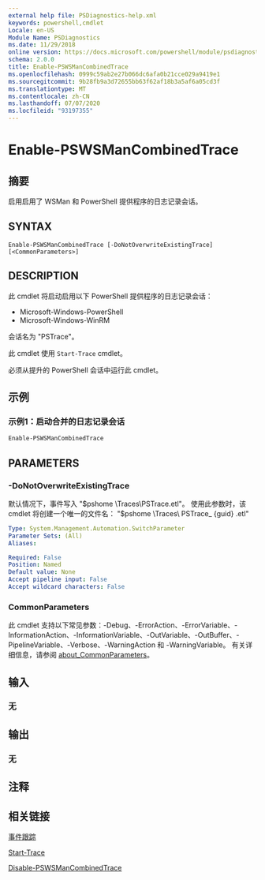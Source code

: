 ```yaml
---
external help file: PSDiagnostics-help.xml
keywords: powershell,cmdlet
Locale: en-US
Module Name: PSDiagnostics
ms.date: 11/29/2018
online version: https://docs.microsoft.com/powershell/module/psdiagnostics/enable-pswsmancombinedtrace?view=powershell-7.1&WT.mc_id=ps-gethelp
schema: 2.0.0
title: Enable-PSWSManCombinedTrace
ms.openlocfilehash: 0999c59ab2e27b066dc6afa0b21cce029a9419e1
ms.sourcegitcommit: 9b28fb9a3d72655bb63f62af18b3a5af6a05cd3f
ms.translationtype: MT
ms.contentlocale: zh-CN
ms.lasthandoff: 07/07/2020
ms.locfileid: "93197355"
---
```

# Enable-PSWSManCombinedTrace

## 摘要
启用启用了 WSMan 和 PowerShell 提供程序的日志记录会话。

## SYNTAX

```
Enable-PSWSManCombinedTrace [-DoNotOverwriteExistingTrace] [<CommonParameters>]
```

## DESCRIPTION

此 cmdlet 将启动启用以下 PowerShell 提供程序的日志记录会话：

- Microsoft-Windows-PowerShell
- Microsoft-Windows-WinRM

会话名为 "PSTrace"。

此 cmdlet 使用 `Start-Trace` cmdlet。

必须从提升的 PowerShell 会话中运行此 cmdlet。

## 示例

### 示例1：启动合并的日志记录会话

```powershell
Enable-PSWSManCombinedTrace
```

## PARAMETERS

### -DoNotOverwriteExistingTrace

默认情况下，事件写入 "$pshome \Traces\PSTrace.etl"。 使用此参数时，该 cmdlet 将创建一个唯一的文件名： "$pshome \Traces\ PSTrace_ {guid} .etl"

```yaml
Type: System.Management.Automation.SwitchParameter
Parameter Sets: (All)
Aliases:

Required: False
Position: Named
Default value: None
Accept pipeline input: False
Accept wildcard characters: False
```

### CommonParameters

此 cmdlet 支持以下常见参数：-Debug、-ErrorAction、-ErrorVariable、-InformationAction、-InformationVariable、-OutVariable、-OutBuffer、-PipelineVariable、-Verbose、-WarningAction 和 -WarningVariable。 有关详细信息，请参阅 [about_CommonParameters](https://go.microsoft.com/fwlink/?LinkID=113216)。

## 输入

### 无

## 输出

### 无

## 注释

## 相关链接

[事件跟踪](/windows/desktop/ETW/event-tracing-portal)

[Start-Trace](start-trace.md)

[Disable-PSWSManCombinedTrace](Disable-PSWSManCombinedTrace.md)

